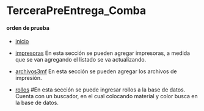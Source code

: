 # TerceraPreEntrega_Comba
#### orden de prueba
- [inicio](http://127.0.0.1:8000/inicio/)
	
 - [impresoras](http://127.0.0.1:8000/AppImp3D/impresoras/)  En esta sección se pueden agregar impresoras,
a medida que se van agregando el listado se va actualizando.
	
- [archivos3mf](http://127.0.0.1:8000/AppImp3D/archivos3mf/) En esta sección se pueden agregar los archivos de impresión.
	
- [rollos](http://127.0.0.1:8000/AppImp3D/rollosFilamentos/) #En esta sección se puede ingresar rollos a la base de datos.
Cuenta con un buscador, en el cual colocando material y color busca en la base de datos.
							
